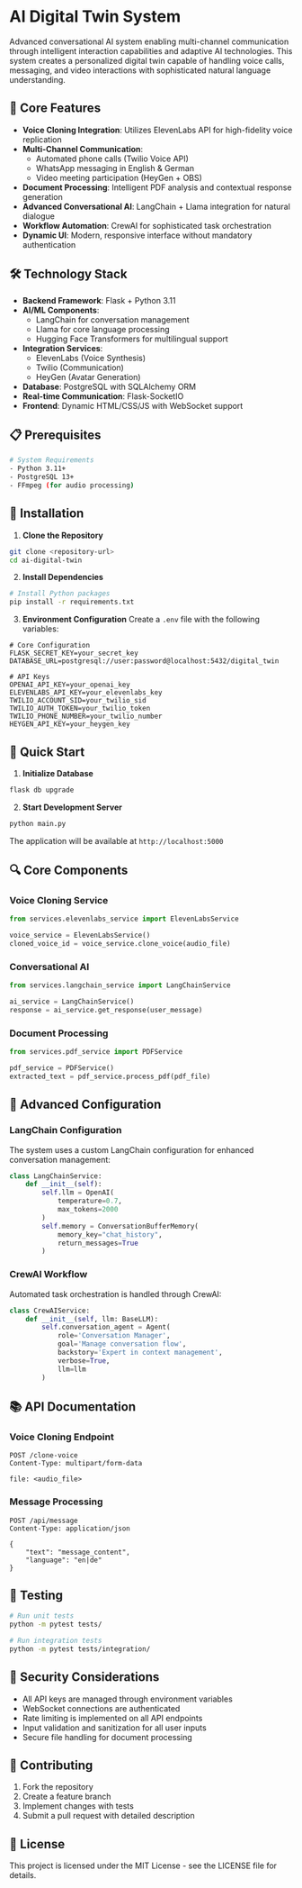 # AI Digital Twin System

Advanced conversational AI system enabling multi-channel communication through intelligent interaction capabilities and adaptive AI technologies. This system creates a personalized digital twin capable of handling voice calls, messaging, and video interactions with sophisticated natural language understanding.

## 🚀 Core Features

- **Voice Cloning Integration**: Utilizes ElevenLabs API for high-fidelity voice replication
- **Multi-Channel Communication**: 
  - Automated phone calls (Twilio Voice API)
  - WhatsApp messaging in English & German
  - Video meeting participation (HeyGen + OBS)
- **Document Processing**: Intelligent PDF analysis and contextual response generation
- **Advanced Conversational AI**: LangChain + Llama integration for natural dialogue
- **Workflow Automation**: CrewAI for sophisticated task orchestration
- **Dynamic UI**: Modern, responsive interface without mandatory authentication

## 🛠 Technology Stack

- **Backend Framework**: Flask + Python 3.11
- **AI/ML Components**:
  - LangChain for conversation management
  - Llama for core language processing
  - Hugging Face Transformers for multilingual support
- **Integration Services**:
  - ElevenLabs (Voice Synthesis)
  - Twilio (Communication)
  - HeyGen (Avatar Generation)
- **Database**: PostgreSQL with SQLAlchemy ORM
- **Real-time Communication**: Flask-SocketIO
- **Frontend**: Dynamic HTML/CSS/JS with WebSocket support

## 📋 Prerequisites

```bash
# System Requirements
- Python 3.11+
- PostgreSQL 13+
- FFmpeg (for audio processing)
```

## 🔧 Installation

1. **Clone the Repository**
```bash
git clone <repository-url>
cd ai-digital-twin
```

2. **Install Dependencies**
```bash
# Install Python packages
pip install -r requirements.txt
```

3. **Environment Configuration**
Create a `.env` file with the following variables:
```env
# Core Configuration
FLASK_SECRET_KEY=your_secret_key
DATABASE_URL=postgresql://user:password@localhost:5432/digital_twin

# API Keys
OPENAI_API_KEY=your_openai_key
ELEVENLABS_API_KEY=your_elevenlabs_key
TWILIO_ACCOUNT_SID=your_twilio_sid
TWILIO_AUTH_TOKEN=your_twilio_token
TWILIO_PHONE_NUMBER=your_twilio_number
HEYGEN_API_KEY=your_heygen_key
```

## 🚀 Quick Start

1. **Initialize Database**
```bash
flask db upgrade
```

2. **Start Development Server**
```bash
python main.py
```

The application will be available at `http://localhost:5000`

## 🔍 Core Components

### Voice Cloning Service
```python
from services.elevenlabs_service import ElevenLabsService

voice_service = ElevenLabsService()
cloned_voice_id = voice_service.clone_voice(audio_file)
```

### Conversational AI
```python
from services.langchain_service import LangChainService

ai_service = LangChainService()
response = ai_service.get_response(user_message)
```

### Document Processing
```python
from services.pdf_service import PDFService

pdf_service = PDFService()
extracted_text = pdf_service.process_pdf(pdf_file)
```

## 🔧 Advanced Configuration

### LangChain Configuration
The system uses a custom LangChain configuration for enhanced conversation management:

```python
class LangChainService:
    def __init__(self):
        self.llm = OpenAI(
            temperature=0.7,
            max_tokens=2000
        )
        self.memory = ConversationBufferMemory(
            memory_key="chat_history",
            return_messages=True
        )
```

### CrewAI Workflow
Automated task orchestration is handled through CrewAI:

```python
class CrewAIService:
    def __init__(self, llm: BaseLLM):
        self.conversation_agent = Agent(
            role='Conversation Manager',
            goal='Manage conversation flow',
            backstory='Expert in context management',
            verbose=True,
            llm=llm
        )
```

## 📚 API Documentation

### Voice Cloning Endpoint
```http
POST /clone-voice
Content-Type: multipart/form-data

file: <audio_file>
```

### Message Processing
```http
POST /api/message
Content-Type: application/json

{
    "text": "message_content",
    "language": "en|de"
}
```

## 🧪 Testing

```bash
# Run unit tests
python -m pytest tests/

# Run integration tests
python -m pytest tests/integration/
```

## 🔐 Security Considerations

- All API keys are managed through environment variables
- WebSocket connections are authenticated
- Rate limiting is implemented on all API endpoints
- Input validation and sanitization for all user inputs
- Secure file handling for document processing

## 🤝 Contributing

1. Fork the repository
2. Create a feature branch
3. Implement changes with tests
4. Submit a pull request with detailed description

## 📄 License

This project is licensed under the MIT License - see the LICENSE file for details.
